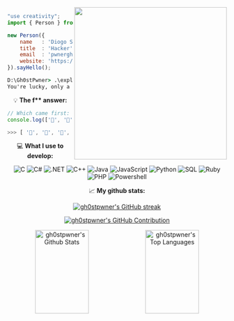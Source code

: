 <!--x axis divider-->
<picture> 
<a href="https://media.giphy.com/media/SWoSkN6DxTszqIKEqv/giphy.gif" alt="Developer">
<img src="https://i.imgur.com/5Bmfj4J.gif" align="right" width="350">
</a>
</picture>

```js
"use creativity";
import { Person } from 'Portugal';

new Person({
    name   : 'Diogo Salvador',
    title  : 'Hacker',
    email  : 'pwnerghost@gmail.com',
    website: 'https://ghostpwner.xyz/'
}).sayHello();
```

```cmd
D:\Gh0stPwner> .\exploit
You're lucky, only a simple message was encoded, but stay aware...
```

<div align="center">


💡 **The f\*\* answer:**
<!--START_SECTION:waka-->
```javascript
// Which came first: the chicken or the egg?
console.log(['🥚', '🐣', '🐥', '🐔'].sort())

>>> [ '🐔', '🐣', '🐥', '🥚' ]
```
<!--END_SECTION:waka-->

💻 **What I use to develop:**
<!--START_SECTION:waka-->
![C](https://img.shields.io/badge/-C-000000?style=flat&logo=c)
![C#](https://img.shields.io/badge/-CSHARP-000000?style=flat&logo=csharp)
![.NET](https://img.shields.io/badge/-.NET-000000?style=flat&logo=.NET)
![C++](https://img.shields.io/badge/-C++-000000?style=flat&logo=c%2B%2B)
![Java](https://img.shields.io/badge/-Java-000000?style=flat&logo=java)
![JavaScript](https://img.shields.io/badge/-JavaScript-000000?style=flat&logo=javascript)
![Python](https://img.shields.io/badge/-Python-000000?style=flat&logo=python)
![SQL](https://img.shields.io/badge/-SQL-000000?style=flat&logo=postgresql)
![Ruby](https://img.shields.io/badge/-Ruby-000000?style=flat&logo=ruby)
![PHP](https://img.shields.io/badge/-PHP-000000?style=flat&logo=PHP)
![Powershell](https://img.shields.io/badge/-Powershell-000000?style=flat&logo=Powershell)
<!--END_SECTION:waka-->

📈 **My github stats:**
<p align="center">
  <a href="https://github.com/alsiam">
    <img src="https://github-readme-streak-stats.herokuapp.com/?user=gh0stpwner&theme=radical&border=7F3FBF&background=0D1117" alt="gh0stpwner's GitHub streak"/>
  </a>
</p>

<p align="center">
  <a href="https://github.com/alsiam">
    <img src="https://github-profile-summary-cards.vercel.app/api/cards/profile-details?username=gh0stpwner&theme=radical" alt="gh0stpwner's GitHub Contribution"/>
  </a>
</p>

<a> 
    <a href="https://github.com/gh0stpwner"><img alt="gh0stpwner's Github Stats" src="https://denvercoder1-github-readme-stats.vercel.app/api?username=gh0stpwner&show_icons=true&count_private=true&theme=react&border_color=7F3FBF&bg_color=0D1117&title_color=F85D7F&icon_color=F8D866" height="192px" width="49.5%"/></a>
  <a href="https://github.com/gh0stpwner"><img alt="gh0stpwner's Top Languages" src="https://denvercoder1-github-readme-stats.vercel.app/api/top-langs/?username=gh0stpwner&langs_count=8&layout=compact&theme=react&border_color=7F3FBF&bg_color=0D1117&title_color=F85D7F&icon_color=F8D866" height="192px" width="49.5%"/></a>
  <br/>
</a>
</div>
